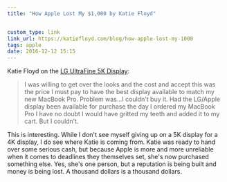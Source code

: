```yaml
---
title: "How Apple Lost My $1,000 by Katie Floyd"


custom_type: link
link_url: https://katiefloyd.com/blog/how-apple-lost-my-1000
tags: apple
date: 2016-12-12 15:15
---
```


Katie Floyd on the [LG UltraFine 5K Display](http://www.apple.com/shop/product/HKN62LL/A/lg-ultrafine-5k-display?fnode=7c):

> I was willing to get over the looks and the cost and accept this was the price I must pay to have the best display available to match my new MacBook Pro. Problem was…I couldn't buy it. Had the LG/Apple display been available for purchase the day I ordered my MacBook Pro I have no doubt I would have gritted my teeth and added it to my cart. But I couldn’t.

This is interesting. While I don't see myself giving up on a 5K display for a 4K display, I do see where Katie is coming from. Katie was ready to hand over some serious cash, but because Apple is more and more unreliable when it comes to deadlines they themselves set, she's now purchased something else. Yes, she's one person, but a reputation is being built and money is being lost. A thousand dollars is a thousand dollars.

